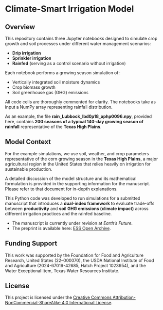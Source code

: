 # Climate-Smart Irrigation Model  

## Overview  

This repository contains three Jupyter notebooks designed to simulate crop growth and soil processes under different water management scenarios:  

- **Drip irrigation**  
- **Sprinkler irrigation**  
- **Rainfed** (serving as a control scenario without irrigation)  

Each notebook performs a growing season simulation of:  
- Vertically integrated soil moisture dynamics  
- Crop biomass growth  
- Soil greenhouse gas (GHG) emissions  

All code cells are thoroughly commented for clarity. The notebooks take as input a NumPy array representing rainfall distribution.  

As an example, the file **rain_Lubbock_lbd0p18_aphp0096.npy**, provided here, contains **200 seasons of a typical 140-day growing season of rainfall** representative of the **Texas High Plains**.  

## Model Context  

For the example simulations, we use soil, weather, and crop parameters representative of the corn growing season in the **Texas High Plains**, a major agricultural region in the United States that relies heavily on irrigation for sustainable production.  

A detailed discussion of the model structure and its mathematical formulation is provided in the supporting information for the manuscript. Please refer to that document for in-depth explanations.  

This Python code was developed to run simulations for a submitted manuscript that introduces a **dual-index framework** to evaluate trade-offs between **productivity** and **soil GHG emissions (climate impact)** across different irrigation practices and the rainfed baseline.  

- The manuscript is currently under revision at *Earth’s Future*.  
- The preprint is available here: [ESS Open Archive](https://essopenarchive.org/doi/full/10.22541/essoar.175399511.16884572).

## Funding Support

This work was supported by the Foundation for Food and Agriculture Research, United States (22–000070), the USDA National Institute of Food and Agriculture (2024-67019-42685, Hatch Project 1023954), and the Water Exceptional Item, Texas Water Resources Institute.


## License  

This project is licensed under the [Creative Commons Attribution-NonCommercial-ShareAlike 4.0 International License](https://creativecommons.org/licenses/by-nc-sa/4.0/). 
